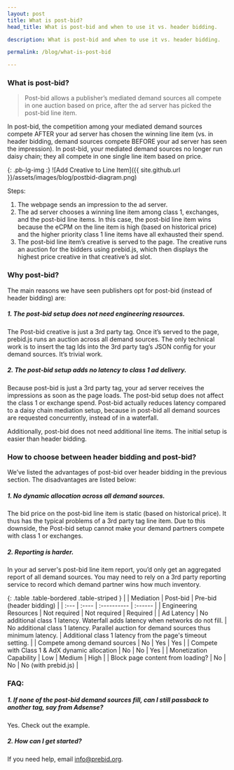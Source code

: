 ```yaml
---
layout: post
title: What is post-bid?
head_title: What is post-bid and when to use it vs. header bidding.

description: What is post-bid and when to use it vs. header bidding.

permalink: /blog/what-is-post-bid

---
```




### What is post-bid?

> Post-bid allows a publisher’s mediated demand sources all compete in one auction based on price, after the ad server has picked the post-bid line item. 

In post-bid, the competition among your mediated demand sources compete AFTER your ad server has chosen the winning line item (vs. in header bidding, demand sources compete BEFORE your ad server has seen the impression). In post-bid, your mediated demand sources no longer run daisy chain; they all compete in one single line item based on price.

{: .pb-lg-img :}
![Add Creative to Line Item]({{ site.github.url }}/assets/images/blog/postbid-diagram.png)

Steps:

1. The webpage sends an impression to the ad server.
2. The ad server chooses a winning line item among class 1, exchanges, and the post-bid line items. In this case, the post-bid line item wins because the eCPM on the line item is high (based on historical price) and the higher priority class 1 line items have all exhausted their spend.
3. The post-bid line item’s creative is served to the page. The creative runs an auction for the bidders using prebid.js, which then displays the highest price creative in that creative’s ad slot.


### Why post-bid?

The main reasons we have seen publishers opt for post-bid (instead of header bidding) are:

##### 1. The post-bid setup does not need engineering resources.

The Post-bid creative is just a 3rd party tag. Once it’s served to the page, prebid.js runs an auction across all demand sources. The only technical work is to insert the tag Ids into the 3rd party tag’s JSON config for your demand sources. It’s trivial work.

##### 2. The post-bid setup adds no latency to class 1 ad delivery.

Because post-bid is just a 3rd party tag, your ad server receives the impressions as soon as the page loads. The post-bid setup does not affect the class 1 or exchange spend. Post-bid actually reduces latency compared to a daisy chain mediation setup, because in post-bid all demand sources are requested concurrently, instead of in a waterfall.

Additionally, post-bid does not need additional line items. The initial setup is easier than header bidding.

### How to choose between header bidding and post-bid?

We’ve listed the advantages of post-bid over header bidding in the previous section. The disadvantages are listed below:

##### 1. No dynamic allocation across all demand sources.

The bid price on the post-bid line item is static (based on historical price). It thus has the typical problems of a 3rd party tag line item. Due to this downside, the Post-bid setup cannot make your demand partners compete with class 1 or exchanges. 

##### 2. Reporting is harder.

In your ad server's post-bid line item report, you’d only get an aggregated report of all demand sources. You may need to rely on a 3rd party reporting service to record which demand partner wins how much inventory. 

{: .table .table-bordered .table-striped }
|  | Mediation | Post-bid | Pre-bid (header bidding) |
| :--- | :---- | :---------- | :------ |
| Engineering Resources | Not required | Not required | Required |
| Ad Latency | No additional class 1 latency. Waterfall adds latency when networks do not fill. | No additional class 1 latency. Parallel auction for demand sources thus minimum latency. | Additional class 1 latency from the page's timeout setting. |
| Compete among demand sources | No | Yes | Yes |
| Compete with Class 1 & AdX dynamic allocation | No | No | Yes |
| Monetization Capability | Low | Medium | High |
| Block page content from loading? | No | No | No (with prebid.js) |

### FAQ:

##### 1. If none of the post-bid demand sources fill, can I still passback to another tag, say from Adsense?

Yes. Check out the example.

##### 2. How can I get started?
If you need help, email info@prebid.org.
